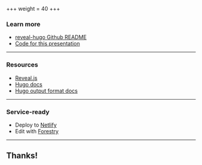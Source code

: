 +++
weight = 40
+++

### Learn more

- [reveal-hugo Github README](https://github.com/dzello/reveal-hugo)
- [Code for this presentation](https://github.com/dzello/reveal-hugo/tree/master/exampleSite)

---

### Resources

- [Reveal.js](https://revealjs.com/)
- [Hugo docs](https://gohugo.io/)
- [Hugo output format docs](https://gohugo.io/templates/output-formats/)

---

### Service-ready

- Deploy to [Netlify](https://netlify.com/)
- Edit with [Forestry](https://forestry.io/)

---

## Thanks!
